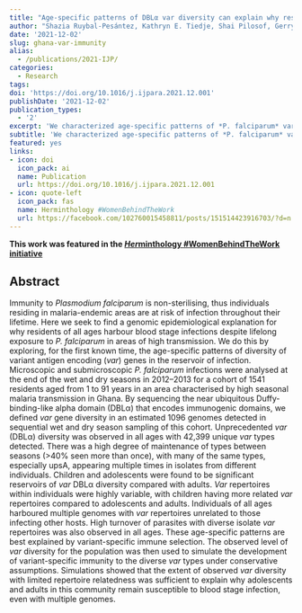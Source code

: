 ```yaml
---
title: "Age-specific patterns of DBLα var diversity can explain why residents of high malaria transmission areas remain susceptible to Plasmodium falciparum blood stage infection throughout life"
author: "Shazia Ruybal-Pesántez, Kathryn E. Tiedje, Shai Pilosof, Gerry Tonkin-Hill1, Qixin He, Thomas S. Rask, Lucas Amenga-Etego, Abraham R. Oduro, Kwadwo A. Koram, Mercedes Pascual, Karen P. Day"
date: '2021-12-02'
slug: ghana-var-immunity
alias:
  - /publications/2021-IJP/
categories:
  - Research
tags:
doi: 'https://doi.org/10.1016/j.ijpara.2021.12.001'
publishDate: '2021-12-02'
publication_types:
  - '2'
excerpt: 'We characterized age-specific patterns of *P. falciparum* variant antigen gene diversity in residents of a highly endemic setting in Bongo, Ghana and used these data to simulate the development of variant-specific immunity over an individuals lifetime. This work was featured in the [*Her*minthology #WomenBehindTheWork initiative](https://facebook.com/102760015458811/posts/151514423916703/?d=n)'
subtitle: 'We characterized age-specific patterns of *P. falciparum* variant antigen gene diversity in residents of a highly endemic setting in Bongo, Ghana and used these data to simulate the development of variant-specific immunity over an individuals lifetime.'
featured: yes
links:
- icon: doi
  icon_pack: ai
  name: Publication
  url: https://doi.org/10.1016/j.ijpara.2021.12.001
- icon: quote-left
  icon_pack: fas
  name: Herminthology #WomenBehindTheWork
  url: https://facebook.com/102760015458811/posts/151514423916703/?d=n
---
```


**This work was featured in the [*Her*minthology #WomenBehindTheWork initiative](https://facebook.com/102760015458811/posts/151514423916703/?d=n)**

## Abstract 

Immunity to *Plasmodium falciparum* is non-sterilising, thus individuals residing in malaria-endemic areas are at risk of infection throughout their lifetime. Here we seek to find a genomic epidemiological explanation for why residents of all ages harbour blood stage infections despite lifelong exposure to *P. falciparum* in areas of high transmission. We do this by exploring, for the first known time, the age-specific patterns of diversity of variant antigen encoding (*var*) genes in the reservoir of infection. Microscopic and submicroscopic *P. falciparum* infections were analysed at the end of the wet and dry seasons in 2012–2013 for a cohort of 1541 residents aged from 1 to 91 years in an area characterised by high seasonal malaria transmission in Ghana. By sequencing the near ubiquitous Duffy-binding-like alpha domain (DBLα) that encodes immunogenic domains, we defined *var* gene diversity in an estimated 1096 genomes detected in sequential wet and dry season sampling of this cohort. Unprecedented *var* (DBLα) diversity was observed in all ages with 42,399 unique *var* types detected. There was a high degree of maintenance of types between seasons (>40% seen more than once), with many of the same types, especially upsA, appearing multiple times in isolates from different individuals. Children and adolescents were found to be significant reservoirs of *var* DBLα diversity compared with adults. *Var* repertoires within individuals were highly variable, with children having more related *var* repertoires compared to adolescents and adults. Individuals of all ages harboured multiple genomes with *var* repertoires unrelated to those infecting other hosts. High turnover of parasites with diverse isolate *var* repertoires was also observed in all ages. These age-specific patterns are best explained by variant-specific immune selection. The observed level of *var* diversity for the population was then used to simulate the development of variant-specific immunity to the diverse *var* types under conservative assumptions. Simulations showed that the extent of observed *var* diversity with limited repertoire relatedness was sufficient to explain why adolescents and adults in this community remain susceptible to blood stage infection, even with multiple genomes.
